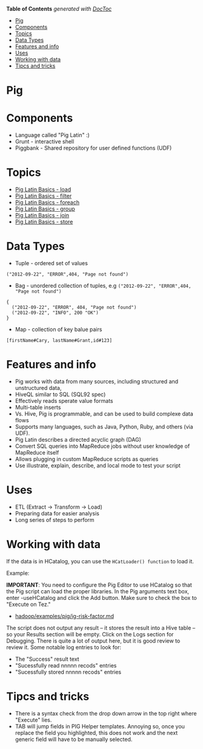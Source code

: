 <!-- START doctoc generated TOC please keep comment here to allow auto update -->
<!-- DON'T EDIT THIS SECTION, INSTEAD RE-RUN doctoc TO UPDATE -->
**Table of Contents**  *generated with [DocToc](https://github.com/thlorenz/doctoc)*

- [Pig](#pig)
- [Components](#components)
- [Topics](#topics)
- [Data Types](#data-types)
- [Features and info](#features-and-info)
- [Uses](#uses)
- [Working with data](#working-with-data)
- [Tipcs and tricks](#tipcs-and-tricks)

<!-- END doctoc generated TOC please keep comment here to allow auto update -->

# Pig

# Components

* Language called "Pig Latin" :)
* Grunt - interactive shell
* Piggbank - Shared repository for user defined functions (UDF)

# Topics

* [Pig Latin Basics - load](http://pig.apache.org/docs/r0.14.0/basic.html#load)
* [Pig Latin Basics - filter](http://pig.apache.org/docs/r0.14.0/basic.html#filter)
* [Pig Latin Basics - foreach](http://pig.apache.org/docs/r0.14.0/basic.html#foreach)
* [Pig Latin Basics - group](http://pig.apache.org/docs/r0.14.0/basic.html#group)
* [Pig Latin Basics - join](http://pig.apache.org/docs/r0.14.0/basic.html#join)
* [Pig Latin Basics - store](http://pig.apache.org/docs/r0.14.0/basic.html#store)

# Data Types

* Tuple - ordered set of values
```
("2012-09-22", "ERROR",404, "Page not found")
```

* Bag - unordered collection of tuples, e.g `("2012-09-22", "ERROR",404, "Page not found")`
```
{
  ("2012-09-22", "ERROR", 404, "Page not found")
  ("2012-09-22", "INFO", 200 "OK")
}
```

* Map - collection of key balue pairs
```
[firstName#Cary, lastName#Grant,id#123]
```

# Features and info

* Pig works with data from many sources, including structured and unstructured data,
* HiveQL similar to SQL (SQL92 spec)
* Effectively reads sperate value formats
* Multi-table inserts
* Vs. Hive, Pig is programmable, and can be used to build complexe data flows
* Supports many languages, such as Java, Python, Ruby, and others (via UDF).
* Pig Latin describes a directed acyclic graph (DAG)
* Convert SQL queries into MapReduce jobs without user knowledge of MapReduce itself
* Allows plugging in custom MapReduce scripts as queries
* Use illustrate, explain, describe, and local mode to test your script

# Uses

* ETL (Extract -> Transform -> Load)
* Preparing data for easier analysis
* Long series of steps to perform

# Working with data

If the data is in HCatalog, you can use the `HCatLoader() function` to load it.

Example:

**IMPORTANT**: You need to configure the Pig Editor to use HCatalog so that the Pig script can load the proper libraries. In the Pig arguments text box, enter -useHCatalog and click the Add button. Make sure to check the box to "Execute on Tez."

* [hadoop/examples/pig/ig-risk-factor.md](https://github.com/mdeguzis/documents/blob/master/systems-engineer/hadoop/examples/pig/pig-risk-factor.md)

The script does not output any result – it stores the result into a Hive table – so your Results section will be empty. Click on the Logs section for Debugging. There is quite a lot of output here, but it is good review to review it. Some notable log entries to look for:

* The "Success" result text
* "Sucessfully read nnnnn recods" entries
* "Sucessfully stored nnnnn recods" entries

# Tipcs and tricks

* There is a syntax check from the drop down arrow in the top right where "Execute" lies.
* TAB will jump fields in PIG Helper templates. Annoying so, once you replace the field you highlighted, this does not work and the next generic field will have to be manually selected.
